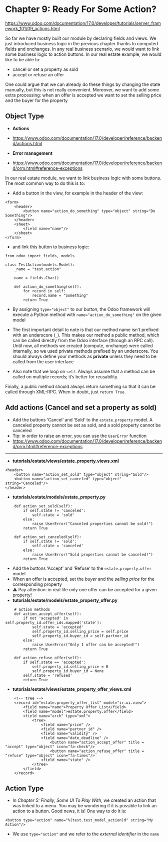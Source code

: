 # Chapter 9: Ready For Some Action?

https://www.odoo.com/documentation/17.0/developer/tutorials/server_framework_101/09_actions.html


So far we have mostly built our module by declaring fields and views. We just introduced business logic in the previous chapter thanks to computed fields and onchanges. In any real business scenario, we would want to link some business logic to action buttons. In our real estate example, we would like to be able to:

- cancel or set a property as sold
- accept or refuse an offer

One could argue that we can already do these things by changing the state manually, but this is not really convenient. Moreover, we want to add some extra processing: when an offer is accepted we want to set the selling price and the buyer for the property

## Object Type

- **Actions**
-  https://www.odoo.com/documentation/17.0/developer/reference/backend/actions.html

- **Error management**
- https://www.odoo.com/documentation/17.0/developer/reference/backend/orm.html#reference-exceptions

In our real estate module, we want to link business logic with some buttons. The most common way to do this is to:
- Add a button in the view, for example in the header of the view:
```
<form>
    <header>
        <button name="action_do_something" type="object" string="Do Something"/>
    </header>
    <sheet>
        <field name="name"/>
    </sheet>
</form>
```

- and link this button to business logic:
```
from odoo import fields, models

class TestAction(models.Model):
    _name = "test.action"

    name = fields.Char()

    def action_do_something(self):
        for record in self:
            record.name = "Something"
        return True
```

- By assigning `type="object"` to our *button*, the Odoo framework will execute a Python method with `name="action_do_something"` on the given model

- The first important detail to note is that our method name isn’t prefixed with an underscore (`_`). This makes our method a public method, which can be called directly from the Odoo interface (through an RPC call). Until now, all methods we created (compute, onchange) were called internally, so we used private methods prefixed by an underscore. You should always define your methods as **private** unless they need to be called from the user interface

- Also note that we loop on `self`. Always assume that a method can be called on multiple records; it’s better for reusability.

Finally, a public method should always return something so that it can be called through XML-RPC. When in doubt, just `return True`.


## Add actions (Cancel and set a property as sold)

- Add the buttons ‘Cancel’ and ‘Sold’ to the `estate.property` model. A canceled property cannot be set as sold, and a sold property cannot be canceled
- Tip: in order to raise an error, you can use the `UserError` function
- https://www.odoo.com/documentation/17.0/developer/reference/backend/orm.html#reference-exceptions

---

- **tutorials/estate/views/estate_property_views.xml**
```
<header>
    <button name="action_set_sold" type="object" string="Sold"/>
    <button name="action_set_canceled" type="object" string="Canceled"/>
</header>
```

- **tutorials/estate/models/estate_property.py**
```
    def action_set_sold(self):
        if self.state != 'canceled':
            self.state = 'sold'
        else:
            raise UserError("Canceled properties cannot be sold!")
        return True

    def action_set_canceled(self):
        if self.state != 'sold':
            self.state = 'canceled'
        else:
            raise UserError("Sold properties cannot be canceled!")
        return True
```

- Add the buttons ‘Accept’ and ‘Refuse’ to the `estate.property.offer` model
- When an offer is accepted, set the *buyer* and the *selling price* for the corresponding property
- ⚠️ Pay attention: in real life only one offer can be accepted for a given property!
- **tutorials/estate/models/estate_property_offer.py**
```
    # action methods
    def action_accept_offer(self):
        if not 'accepted' in self.property_id.offer_ids.mapped('state'):
            self.state = 'accepted'
            self.property_id.selling_price = self.price
            self.property_id.buyer_id = self.partner_id
        else:
            raise UserError("Only 1 offer can be accepted!")
        return True

    def action_refuse_offer(self):
        if self.state == 'accepted':
            self.property_id.selling_price = 0
            self.property_id.buyer_id = None
        self.state = 'refused'
        return True
```

- **tutorials/estate/views/estate_property_offer_views.xml**
```
    <!-- tree -->
    <record id="estate.property_offer_list" model="ir.ui.view">
        <field name="name">Property Offer List</field>
        <field name="model">estate.property.offer</field>
        <field name="arch" type="xml">
            <tree>
                <field name="price" />
                <field name="partner_id" />
                <field name="validity" />
                <field name="date_deadline" />
                    <button name="action_accept_offer" title = "accept" type="object" icon="fa-check"/>
                    <button name="action_refuse_offer" title = "refuse" type="object" icon="fa-times"/>
                <field name="state" />
            </tree>
        </field>
    </record>
```

## Action Type

- In *Chapter 5: Finally, Some UI To Play With*, we created an action that was linked to a menu. You may be wondering if it is possible to link an action to a button. Good news, it is! One way to do it is:
```
<button type="action" name="%(test.test_model_action)d" string="My Action"/>
```

- We use `type="action"` and we refer to the *external identifier* in the `name`